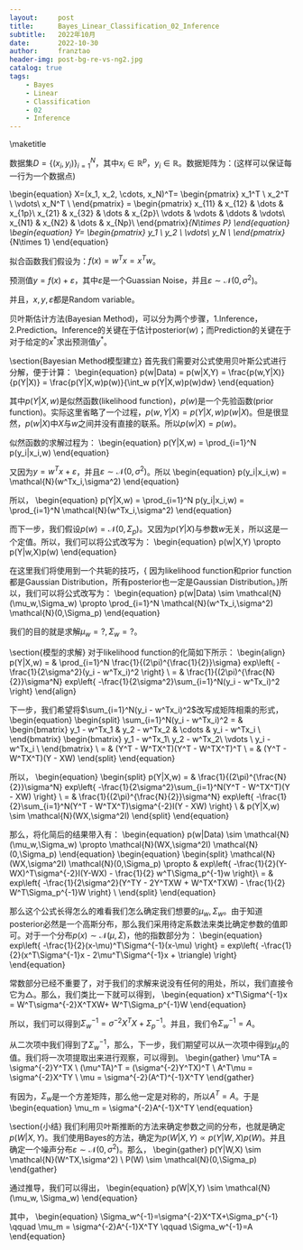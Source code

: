 ```yaml
---
layout:     post
title:      Bayes_Linear_Classification_02_Inference
subtitle:   2022年10月
date:       2022-10-30
author:     franztao
header-img: post-bg-re-vs-ng2.jpg
catalog: true
tags:
    - Bayes
    - Linear
    - Classification
    - 02
    - Inference
---
```

            


\maketitle

数据集$D=\{(x_i,y_i)\}^{N}_{i=1}$，其中$x_i\in\mathbb{R}^{p}$，$y_i\in\mathbb{R}$。数据矩阵为：(这样可以保证每一行为一个数据点)

\begin{equation}
    X=(x_1, x_2, \cdots, x_N)^T=
    \begin{pmatrix}
    x_1^T \\ 
    x_2^T \\
    \vdots\\
    x_N^T \\
    \end{pmatrix} =
    \begin{pmatrix}
    x_{11} & x_{12} & \dots & x_{1p}\\
    x_{21} & x_{32} & \dots & x_{2p}\\
    \vdots & \vdots & \ddots & \vdots\\
    x_{N1} & x_{N2} & \dots & x_{Np}\\
    \end{pmatrix}_{N\times P}
\end{equation}
\begin{equation}
    Y=
    \begin{pmatrix}
    y_1 \\ 
    y_2 \\
    \vdots\\
    y_N \\
    \end{pmatrix}_{N\times 1}
\end{equation}

拟合函数我们假设为：$f(x) = w^Tx = x^Tw$。

预测值$y=f(x)+\varepsilon$，其中$\varepsilon$是一个Guassian Noise，并且$\varepsilon \sim \mathcal{N}(0,\sigma^2)$。

并且，$x,y,\varepsilon$都是Random variable。

贝叶斯估计方法(Bayesian Method)，可以分为两个步骤，1.Inference，2.Prediction。Inference的关键在于估计posterior$(w)$；而Prediction的关键在于对于给定的$x^{\ast}$求出预测值$y^{\ast}$。

\section{Bayesian Method模型建立}
首先我们需要对公式使用贝叶斯公式进行分解，便于计算：
\begin{equation}
    p(w|Data) = p(w|X,Y) = \frac{p(w,Y|X)}{p(Y|X)} = \frac{p(Y|X,w)p(w)}{\int_w p(Y|X,w)p(w)dw}
\end{equation}

其中$p(Y|X,w)$是似然函数(likelihood function)，$p(w)$是一个先验函数(prior function)。实际这里省略了一个过程，$p(w,Y|X)=p(Y|X,w)p(w|X)$。但是很显然，$p(w|X)$中$X$与$w$之间并没有直接的联系。所以$p(w|X)=p(w)$。

似然函数的求解过程为：
\begin{equation}
    p(Y|X,w) = \prod_{i=1}^N p(y_i|x_i,w) 
\end{equation}

又因为$y=w^Tx+\varepsilon$，并且$\varepsilon \sim \mathcal{N}(0,\sigma^2)$。所以
\begin{equation}
    p(y_i|x_i,w) = \mathcal{N}(w^Tx_i,\sigma^2)
\end{equation}

所以，
\begin{equation}
    p(Y|X,w) = \prod_{i=1}^N p(y_i|x_i,w) = \prod_{i=1}^N \mathcal{N}(w^Tx_i,\sigma^2)
\end{equation}

而下一步，我们假设$p(w)=\mathcal{N}(0,\Sigma_p)$。又因为$p(Y|X)$与参数$w$无关，所以这是一个定值。所以，我们可以将公式改写为：
\begin{equation}
    p(w|X,Y) \propto p(Y|w,X)p(w) 
\end{equation}

在这里我们将使用到一个共轭的技巧，{ 因为likelihood function和prior function都是Gaussian Distribution，所有posterior也一定是Gaussian Distribution。}所以，我们可以将公式改写为：
\begin{equation}
    p(w|Data) \sim \mathcal{N}(\mu_w,\Sigma_w) \propto \prod_{i=1}^N \mathcal{N}(w^Tx_i,\sigma^2) \mathcal{N}(0,\Sigma_p)
\end{equation}

我们的目的就是求解$\mu_w = ?,\Sigma_w = ?$。

\section{模型的求解}
对于likelihood function的化简如下所示：
\begin{align}
    p(Y|X,w) 
    = & \prod_{i=1}^N \frac{1}{(2\pi)^{\frac{1}{2}}\sigma} exp\left\{ -\frac{1}{2\sigma^2}(y_i - w^Tx_i)^2 \right\} \\
    = & \frac{1}{(2\pi)^{\frac{N}{2}}\sigma^N} exp\left\{ -\frac{1}{2\sigma^2}\sum_{i=1}^N(y_i - w^Tx_i)^2 \right\}
\end{align}

下一步，我们希望将$\sum_{i=1}^N(y_i - w^Tx_i)^2$改写成矩阵相乘的形式，
\begin{equation}
    \begin{split}
        \sum_{i=1}^N(y_i - w^Tx_i)^2 = &
    \begin{bmatrix}
        y_1 - w^Tx_1 & y_2 - w^Tx_2 & \cdots & y_i - w^Tx_i \\
    \end{bmatrix}
    \begin{bmatrix}
        y_1 - w^Tx_1\\
        y_2 - w^Tx_2\\
        \vdots \\
        y_i - w^Tx_i \\
    \end{bmatrix} \\
    = & (Y^T - W^TX^T)(Y^T - W^TX^T)^T \\
    = & (Y^T - W^TX^T)(Y - XW)
    \end{split}
\end{equation}

所以，
\begin{equation}
    \begin{split}
        p(Y|X,w) = &  \frac{1}{(2\pi)^{\frac{N}{2}}\sigma^N} exp\left\{ -\frac{1}{2\sigma^2}\sum_{i=1}^N(Y^T - W^TX^T)(Y - XW) \right\} \\
        = &  \frac{1}{(2\pi)^{\frac{N}{2}}\sigma^N} exp\left\{ -\frac{1}{2}\sum_{i=1}^N(Y^T - W^TX^T)\sigma^{-2}I(Y - XW) \right\} \\
        & p(Y|X,w) \sim \mathcal{N}(WX,\sigma^2I)
    \end{split}
\end{equation}

那么，将化简后的结果带入有：
\begin{equation}
    p(w|Data) \sim \mathcal{N}(\mu_w,\Sigma_w) \propto \mathcal{N}(WX,\sigma^2I) \mathcal{N}(0,\Sigma_p)
\end{equation}
\begin{equation}
    \begin{split}
        \mathcal{N}(WX,\sigma^2I) \mathcal{N}(0,\Sigma_p) \propto & exp\left\{ -\frac{1}{2}(Y-WX)^T\sigma^{-2}I(Y-WX) - \frac{1}{2} w^T\Sigma_p^{-1}w \right\}\\
        = & exp\left\{ -\frac{1}{2\sigma^2}(Y^TY - 2Y^TXW + W^TX^TXW) - \frac{1}{2} W^T\Sigma_p^{-1}W \right\} \\
    \end{split}
\end{equation}

那么这个公式长得怎么的难看我们怎么确定我们想要的$\mu_w,\Sigma_w$。由于知道posterior必然是一个高斯分布，那么我们采用待定系数法来类比确定参数的值即可。对于一个分布$p(x)\sim \mathcal{N}(\mu,\Sigma)$，他的指数部分为：
\begin{equation}
    exp\left\{ -\frac{1}{2}(x-\mu)^T\Sigma^{-1}(x-\mu) \right\} 
    = 
    exp\left\{ -\frac{1}{2}(x^T\Sigma^{-1}x - 2\mu^T\Sigma^{-1}x + \triangle) \right\}
\end{equation}

常数部分已经不重要了，对于我们的求解来说没有任何的用处，所以，我们直接令它为$\triangle$。那么，我们类比一下就可以得到，
\begin{equation}
    x^T\Sigma^{-1}x = W^T\sigma^{-2}X^TXW+ W^T\Sigma_p^{-1}W
\end{equation}

所以，我们可以得到$\Sigma_w^{-1}=\sigma^{-2}X^TX+\Sigma_p^{-1}$。并且，我们令$\Sigma_w^{-1}=A$。

从二次项中我们得到了$\Sigma_w^{-1}$，那么，下一步，我们期望可以从一次项中得到$\mu_A$的值。我们将一次项提取出来进行观察，可以得到。
\begin{gather}
    \mu^TA = \sigma^{-2}Y^TX \\
    (\mu^TA)^T = (\sigma^{-2}Y^TX)^T \\
    A^T\mu = \sigma^{-2}X^TY \\
    \mu = \sigma^{-2}(A^T)^{-1}X^TY 
\end{gather}

有因为，$\Sigma_w$是一个方差矩阵，那么他一定是对称的，所以$A^T=A$。于是
\begin{equation}
    \mu_m = \sigma^{-2}A^{-1}X^TY
\end{equation}

\section{小结}
我们利用贝叶斯推断的方法来确定参数之间的分布，也就是确定$p(W|X,Y)$。我们使用Bayes的方法，确定为$p(W|X,Y)\propto p(Y|W,X)p(W)$。并且确定一个噪声分布$\varepsilon\sim\mathcal{N}(0,\sigma^2)$。那么，
\begin{gather}
    p(Y|W,X) \sim \mathcal{N}(W^TX,\sigma^2) \\
    P(W) \sim \mathcal{N}(0,\Sigma_p)
\end{gather}

通过推导，我们可以得出，
\begin{equation}
    p(W|X,Y) \sim \mathcal{N}(\mu_w, \Sigma_w)
\end{equation}

其中，
\begin{equation}
    \Sigma_w^{-1}=\sigma^{-2}X^TX+\Sigma_p^{-1} \qquad \mu_m = \sigma^{-2}A^{-1}X^TY \qquad \Sigma_w^{-1}=A
\end{equation}




